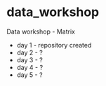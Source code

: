 # data_workshop
Data workshop - Matrix
- day 1 - repository created
- day 2 - ?
- day 3 - ?
- day 4 - ?
- day 5 - ?
